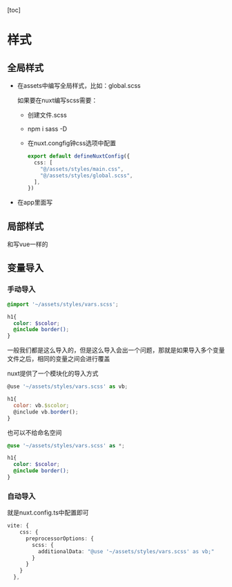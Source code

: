 [toc]



# 样式

## 全局样式

- 在assets中编写全局样式，比如：global.scss

  如果要在nuxt编写scss需要：

  - 创建文件.scss

  - npm i sass -D

  - 在nuxt.congfig钟css选项中配置

    ```typescript
    export default defineNuxtConfig({
      css: [
        "@/assets/styles/main.css",
        "@/assets/styles/global.scss",
      ],
    })
    ```

    

- 在app里面写



## 局部样式

和写vue一样的



## 变量导入

### 手动导入

```scss
@import '~/assets/styles/vars.scss';

h1{
  color: $scolor;
  @include border();
}
```

一般我们都是这么导入的，但是这么导入会出一个问题，那就是如果导入多个变量文件之后，相同的变量之间会进行覆盖

nuxt提供了一个模块化的导入方式

```js
@use '~/assets/styles/vars.scss' as vb;

h1{
  color: vb.$scolor;
  @include vb.border();
}
```

也可以不给命名空间

```scss
@use '~/assets/styles/vars.scss' as *;

h1{
  color: $scolor;
  @include border();
}
```

### 自动导入

就是nuxt.config.ts中配置即可

```typescript
vite: {
    css: {
      preprocessorOptions: {
        scss: {
          additionalData: "@use '~/assets/styles/vars.scss' as vb;"
        }
      }
    }
  },
```

